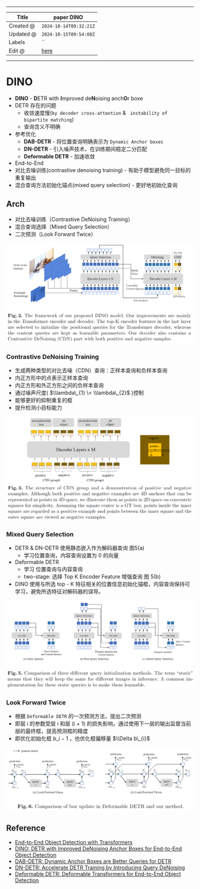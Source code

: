 -----

| Title     | paper DINO                                            |
| --------- | ----------------------------------------------------- |
| Created @ | `2024-10-14T09:32:21Z`                                |
| Updated @ | `2024-10-15T09:54:08Z`                                |
| Labels    | \`\`                                                  |
| Edit @    | [here](https://github.com/junxnone/aiwiki/issues/483) |

-----

# DINO

  - **DINO** - **D**ETR with **I**mproved de**N**oising anch**O**r boxe
  - DETR 存在的问题
      - 收敛速度慢(`by decoder cross-attention` & `  instability of bipartite
        matching `)
      - 查询含义不明确
  - 参考优化
      - **DAB-DETR** - 将位置查询明确表示为 `Dynamic Anchor boxes`
      - **DN-DETR** - 引入噪声技术，在训练期间稳定二分匹配
      - **Deformable DETR** - 加速收敛
  - End-to-End
  - 对比去噪训练(contrastive denoising training) - 有助于模型避免同一目标的重复输出
  - 混合查询方法初始化锚点(mixed query selection) - 更好地初始化查询

## Arch

  - 对比去噪训练（Contrastive DeNoising Training）
  - 混合查询选择（Mixed Query Selection）
  - 二次预测（Look Forward Twice）

![image](media/90e93f9f2f7b3b6ad395b2cfdbc53786b98fb8c9.png)

### Contrastive DeNoising Training

  - 生成两种类型的对比去噪（CDN）查询：正样本查询和负样本查询
  - 内正方形中的点表示正样本查询
  - 内正方形和外正方形之间的负样本查询
  - 通过噪声尺度( $\\lambda\_{1} \< \\lambda\_{2}$ )控制
  - 能够更好的抑制重复的框
  - 提升检测小目标能力

![image](media/4ec6871f34f501f3a469e20af78e26e3da3dbf48.png)

### Mixed Query Selection

  - DETR & DN-DETR 使用静态嵌入作为解码器查询 图5(a)
      - 学习位置查询，内容查询设置为 0 的向量
  - Deformable DETR
      - 学习 位置查询与内容查询
      - two-stage: 选择 Top K Encoder Feature 增强查询 图 5(b)
  - DINO 使用与所选 top - K 特征相关的位置信息初始化锚框，内容查询保持可学习，避免所选特征对解码器的误导。

![image](media/bf0cfbbf2168842b54d7f8b323ac588e15284533.png)

### Look Forward Twice

  - 根据 `Deformable DETR` 的一次预测方法，提出二次预测
  - 即层 i 的参数受层 i 和层 (i + 1) 的损失影响，通过使用下一层的输出监督当前层的最终框，提高预测框的精度
  - 即优化初始化框 $b\_{i - 1}$ ，也优化框偏移量 $\\Delta b\_{i}$

![image](media/e3d2af855809e126b6bd8968135faa7e17f7516f.png)

## Reference

  - [End-to-End Object Detection with
    Transformers](https://arxiv.org/abs/2005.12872)
  - [DINO: DETR with Improved DeNoising Anchor Boxes for End-to-End
    Object Detection](https://arxiv.org/abs/2203.03605)
  - [DAB-DETR: Dynamic Anchor Boxes are Better Queries for
    DETR](https://arxiv.org/abs/2201.12329)
  - [DN-DETR: Accelerate DETR Training by Introducing Query
    DeNoising](https://arxiv.org/abs/2203.01305)
  - [Deformable DETR: Deformable Transformers for End-to-End Object
    Detection](https://arxiv.org/abs/2010.04159)
